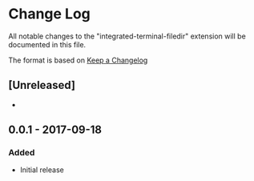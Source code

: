# Change Log
All notable changes to the "integrated-terminal-filedir" extension will be documented in this file.

The format is based on [Keep a Changelog](http://keepachangelog.com/)

## [Unreleased]
-

## 0.0.1 - 2017-09-18

### Added

- Initial release